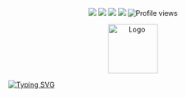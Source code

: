 <p align="center">
  <a href="https://github.com/phannhatchanh/phannhatchanh"><img src="https://img.shields.io/badge/status-updating-brightgreen.svg"></a>
  <a href="https://github.com/phannhatchanh/phannhatchanh/graphs/contributors"><img src="https://img.shields.io/github/contributors/phannhatchanh/phannhatchanh?color=blue"></a>
  <a href="https://github.com/phannhatchanh/phannhatchanh/stargazers"><img src="https://img.shields.io/github/stars/phannhatchanh/phannhatchanh.svg?logo=github"></a>
  <a href="https://github.com/phannhatchanh/phannhatchanh/network/members"><img src="https://img.shields.io/github/forks/phannhatchanh/phannhatchanh.svg?color=blue&logo=github"></a>
  <img src="https://visitor-badge.laobi.icu/badge?page_id=phannhatchanh/phannhatchanh" alt="Profile views"/>
</p>

<div align="center">
  <img alt="Logo" src="https://phannhatchanh.com/icons/icon-512x512.png" width="100" />
</div>

[![Typing SVG](https://readme-typing-svg.herokuapp.com?lines=Hi+there+%F0%9F%91%8B%2C+I'm+Phan+Nhat+Chanh;Welcome+to+My+Profile!;Quick+fox+jumps+nightly+above+wizard)](https://git.io/typing-svg)
